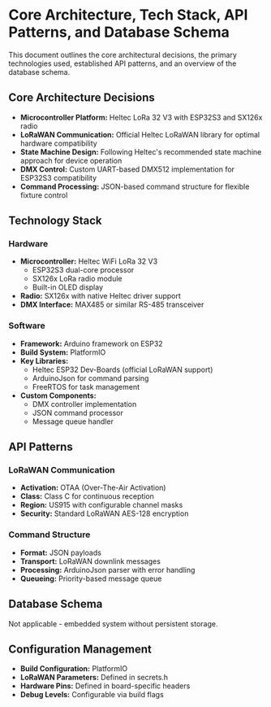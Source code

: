 # Core Architecture, Tech Stack, API Patterns, and Database Schema

This document outlines the core architectural decisions, the primary technologies used, established API patterns, and an overview of the database schema.

## Core Architecture Decisions

*   **Microcontroller Platform:** Heltec LoRa 32 V3 with ESP32S3 and SX126x radio
*   **LoRaWAN Communication:** Official Heltec LoRaWAN library for optimal hardware compatibility
*   **State Machine Design:** Following Heltec's recommended state machine approach for device operation
*   **DMX Control:** Custom UART-based DMX512 implementation for ESP32S3 compatibility
*   **Command Processing:** JSON-based command structure for flexible fixture control

## Technology Stack

### Hardware
*   **Microcontroller:** Heltec WiFi LoRa 32 V3
    - ESP32S3 dual-core processor
    - SX126x LoRa radio module
    - Built-in OLED display
*   **Radio:** SX126x with native Heltec driver support
*   **DMX Interface:** MAX485 or similar RS-485 transceiver

### Software
*   **Framework:** Arduino framework on ESP32
*   **Build System:** PlatformIO
*   **Key Libraries:**
    - Heltec ESP32 Dev-Boards (official LoRaWAN support)
    - ArduinoJson for command parsing
    - FreeRTOS for task management
*   **Custom Components:**
    - DMX controller implementation
    - JSON command processor
    - Message queue handler

## API Patterns

### LoRaWAN Communication
*   **Activation:** OTAA (Over-The-Air Activation)
*   **Class:** Class C for continuous reception
*   **Region:** US915 with configurable channel masks
*   **Security:** Standard LoRaWAN AES-128 encryption

### Command Structure
*   **Format:** JSON payloads
*   **Transport:** LoRaWAN downlink messages
*   **Processing:** ArduinoJson parser with error handling
*   **Queueing:** Priority-based message queue

## Database Schema
Not applicable - embedded system without persistent storage.

## Configuration Management
*   **Build Configuration:** PlatformIO
*   **LoRaWAN Parameters:** Defined in secrets.h
*   **Hardware Pins:** Defined in board-specific headers
*   **Debug Levels:** Configurable via build flags 